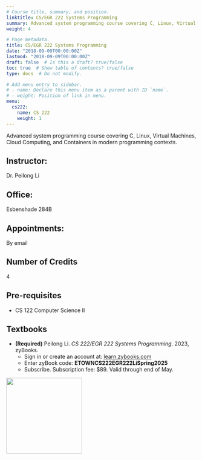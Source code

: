 ```yaml
---
# Course title, summary, and position.
linktitle: CS/EGR 222 Systems Programming
summary: Advanced system programming course covering C, Linux, Virtual Machines, Cloud Computing, and Containers in modern programming contexts.
weight: 4

# Page metadata.
title: CS/EGR 222 Systems Programming
date: "2018-09-09T00:00:00Z"
lastmod: "2018-09-09T00:00:00Z"
draft: false  # Is this a draft? true/false
toc: true  # Show table of contents? true/false
type: docs  # Do not modify.

# Add menu entry to sidebar.
# - name: Declare this menu item as a parent with ID `name`.
# - weight: Position of link in menu.
menu:
  cs222:
    name: CS 222
    weight: 1
---
```



Advanced system programming course covering C, Linux, Virtual Machines, Cloud Computing, and Containers in modern programming contexts.

## Instructor:

Dr. Peilong Li

## Office:

Esbenshade 284B

## Appointments:

By email

## Number of Credits

4

## Pre-requisites

* CS 122 Computer Science II

## Textbooks

* **(Required)** Peilong Li.
*CS 222/EGR 222 Systems Programming*.
2023, zyBooks.
  * Sign in or create an account at: [learn.zybooks.com](https://learn.zybooks.com)
  * Enter zyBook code: **ETOWNCS222EGR222LiSpring2025**
  * Subscribe. Subscription fee: $89. Valid through end of May.
<img src="https://peilong.github.io/img/cs222_textbook.png" width="200">
